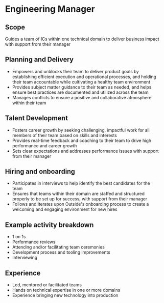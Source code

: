 # Engineering Manager

## Scope

Guides a team of ICs within one technical domain to deliver business impact with support from their manager

## Planning and Delivery

- Empowers and unblocks their team to deliver product goals by establishing efficient execution and operational processes, and holding their team accountable while cultivating a healthy team environment
- Provides subject matter guidance to their team as needed, and helps ensure best practices are documented and utilized across the team
- Manages conflicts to ensure a positive and collaborative atmosphere within their team

## Talent Development

- Fosters career growth by seeking challenging, impactful work for all members of their team based on skills and interests
- Provides real-time feedback and coaching to their team to drive high performance and career growth
- Sets clear expectations and addresses performance issues with support from their manager

## Hiring and onboarding

- Participates in interviews to help identify the best candidates for the team
- Ensures that teams within their domain are staffed and structured properly to be set up for success, with support from their manager
- Follows and iterates upon Outside's onboarding process to create a welcoming and engaging environment for new hires

## Example activity breakdown

- 1 on 1s
- Performance reviews
- Attending and/or facilitating team ceremonies
- Development process and tooling improvements
- Interviewing

## Experience

- Led, mentored or facilitated teams
- Hands on technical expertise in one or more domains
- Experience bringing new technology into production

